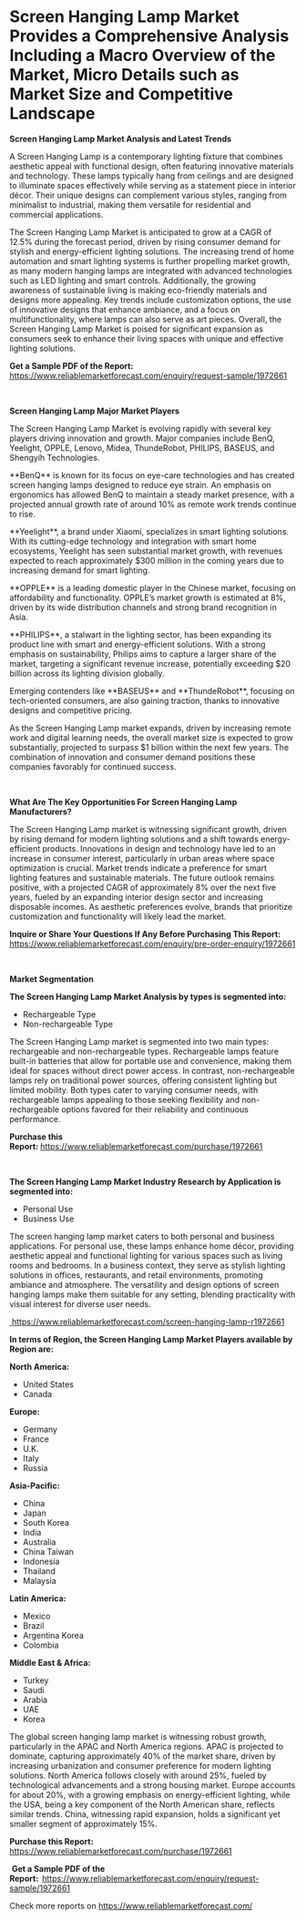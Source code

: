 <p><h1>Screen Hanging Lamp Market Provides a Comprehensive Analysis Including a Macro Overview of the Market, Micro Details such as Market Size and Competitive Landscape</h1></p><p><strong>Screen Hanging Lamp Market Analysis and Latest Trends</strong></p>
<p><p>A Screen Hanging Lamp is a contemporary lighting fixture that combines aesthetic appeal with functional design, often featuring innovative materials and technology. These lamps typically hang from ceilings and are designed to illuminate spaces effectively while serving as a statement piece in interior décor. Their unique designs can complement various styles, ranging from minimalist to industrial, making them versatile for residential and commercial applications.</p><p>The Screen Hanging Lamp Market is anticipated to grow at a CAGR of 12.5% during the forecast period, driven by rising consumer demand for stylish and energy-efficient lighting solutions. The increasing trend of home automation and smart lighting systems is further propelling market growth, as many modern hanging lamps are integrated with advanced technologies such as LED lighting and smart controls. Additionally, the growing awareness of sustainable living is making eco-friendly materials and designs more appealing. Key trends include customization options, the use of innovative designs that enhance ambiance, and a focus on multifunctionality, where lamps can also serve as art pieces. Overall, the Screen Hanging Lamp Market is poised for significant expansion as consumers seek to enhance their living spaces with unique and effective lighting solutions.</p></p>
<p><strong>Get a Sample PDF of the Report:&nbsp;</strong> <a href="https://www.reliablemarketforecast.com/enquiry/request-sample/1972661?utm_campaign=3511&utm_medium=2&utm_source=Github&utm_content=ia&utm_term=05042025&utm_id=screen-hanging-lamp">https://www.reliablemarketforecast.com/enquiry/request-sample/1972661</a></p>
<p>&nbsp;</p>
<p><strong>Screen Hanging Lamp Major Market Players</strong></p>
<p><p>The Screen Hanging Lamp Market is evolving rapidly with several key players driving innovation and growth. Major companies include BenQ, Yeelight, OPPLE, Lenovo, Midea, ThundeRobot, PHILIPS, BASEUS, and Shengyih Technologies.</p><p>**BenQ** is known for its focus on eye-care technologies and has created screen hanging lamps designed to reduce eye strain. An emphasis on ergonomics has allowed BenQ to maintain a steady market presence, with a projected annual growth rate of around 10% as remote work trends continue to rise.</p><p>**Yeelight**, a brand under Xiaomi, specializes in smart lighting solutions. With its cutting-edge technology and integration with smart home ecosystems, Yeelight has seen substantial market growth, with revenues expected to reach approximately $300 million in the coming years due to increasing demand for smart lighting.</p><p>**OPPLE** is a leading domestic player in the Chinese market, focusing on affordability and functionality. OPPLE’s market growth is estimated at 8%, driven by its wide distribution channels and strong brand recognition in Asia.</p><p>**PHILIPS**, a stalwart in the lighting sector, has been expanding its product line with smart and energy-efficient solutions. With a strong emphasis on sustainability, Philips aims to capture a larger share of the market, targeting a significant revenue increase, potentially exceeding $20 billion across its lighting division globally.</p><p>Emerging contenders like **BASEUS** and **ThundeRobot**, focusing on tech-oriented consumers, are also gaining traction, thanks to innovative designs and competitive pricing.</p><p>As the Screen Hanging Lamp market expands, driven by increasing remote work and digital learning needs, the overall market size is expected to grow substantially, projected to surpass $1 billion within the next few years. The combination of innovation and consumer demand positions these companies favorably for continued success.</p></p>
<p>&nbsp;</p>
<p><strong>What Are The Key Opportunities For Screen Hanging Lamp Manufacturers?</strong></p>
<p><p>The Screen Hanging Lamp market is witnessing significant growth, driven by rising demand for modern lighting solutions and a shift towards energy-efficient products. Innovations in design and technology have led to an increase in consumer interest, particularly in urban areas where space optimization is crucial. Market trends indicate a preference for smart lighting features and sustainable materials. The future outlook remains positive, with a projected CAGR of approximately 8% over the next five years, fueled by an expanding interior design sector and increasing disposable incomes. As aesthetic preferences evolve, brands that prioritize customization and functionality will likely lead the market.</p></p>
<p><strong>Inquire or Share Your Questions If Any Before Purchasing This Report:</strong> <a href="https://www.reliablemarketforecast.com/enquiry/pre-order-enquiry/1972661?utm_campaign=3511&utm_medium=2&utm_source=Github&utm_content=ia&utm_term=05042025&utm_id=screen-hanging-lamp">https://www.reliablemarketforecast.com/enquiry/pre-order-enquiry/1972661</a></p>
<p>&nbsp;</p>
<p><strong>Market Segmentation</strong></p>
<p><strong>The Screen Hanging Lamp Market Analysis by types is segmented into:</strong></p>
<p><ul><li>Rechargeable Type</li><li>Non-rechargeable Type</li></ul></p>
<p><p>The Screen Hanging Lamp market is segmented into two main types: rechargeable and non-rechargeable types. Rechargeable lamps feature built-in batteries that allow for portable use and convenience, making them ideal for spaces without direct power access. In contrast, non-rechargeable lamps rely on traditional power sources, offering consistent lighting but limited mobility. Both types cater to varying consumer needs, with rechargeable lamps appealing to those seeking flexibility and non-rechargeable options favored for their reliability and continuous performance.</p></p>
<p><strong>Purchase this Report:&nbsp;</strong><a href="https://www.reliablemarketforecast.com/purchase/1972661?utm_campaign=3511&utm_medium=2&utm_source=Github&utm_content=ia&utm_term=05042025&utm_id=screen-hanging-lamp">https://www.reliablemarketforecast.com/purchase/1972661</a></p>
<p>&nbsp;</p>
<p><strong>The Screen Hanging Lamp Market Industry Research by Application is segmented into:</strong></p>
<p><ul><li>Personal Use</li><li>Business Use</li></ul></p>
<p><p>The screen hanging lamp market caters to both personal and business applications. For personal use, these lamps enhance home décor, providing aesthetic appeal and functional lighting for various spaces such as living rooms and bedrooms. In a business context, they serve as stylish lighting solutions in offices, restaurants, and retail environments, promoting ambiance and atmosphere. The versatility and design options of screen hanging lamps make them suitable for any setting, blending practicality with visual interest for diverse user needs.</p></p>
<p><a href="https://www.reliablemarketforecast.com/screen-hanging-lamp-r1972661?utm_campaign=3511&utm_medium=2&utm_source=Github&utm_content=ia&utm_term=05042025&utm_id=screen-hanging-lamp">&nbsp;https://www.reliablemarketforecast.com/screen-hanging-lamp-r1972661</a></p>
<p><strong>In terms of Region, the Screen Hanging Lamp Market Players available by Region are:</strong></p>
<p>
    <p> <strong> North America: </strong>
        <ul>
            <li>United States</li>
            <li>Canada</li>
        </ul>
        </p> 
    <p> <strong> Europe: </strong>
        <ul>
            <li>Germany</li>
            <li>France</li>
            <li>U.K.</li>
            <li>Italy</li>
            <li>Russia</li>
        </ul>
        </p> 
    <p> <strong> Asia-Pacific: </strong>
        <ul>
            <li>China</li>
            <li>Japan</li>
            <li>South Korea</li>
            <li>India</li>
            <li>Australia</li>
            <li>China Taiwan</li>
            <li>Indonesia</li>
            <li>Thailand</li>
            <li>Malaysia</li>
        </ul>
        </p> 
    <p> <strong> Latin America: </strong>
        <ul>
            <li>Mexico</li>
            <li>Brazil</li>
            <li>Argentina Korea</li>
            <li>Colombia</li>
        </ul>
        </p> 
    <p> <strong> Middle East & Africa: </strong>
        <ul>
            <li>Turkey</li>
            <li>Saudi</li>
            <li>Arabia</li>
            <li>UAE</li>
            <li>Korea</li>
        </ul>
    </p>
    </p>
<p><p>The global screen hanging lamp market is witnessing robust growth, particularly in the APAC and North America regions. APAC is projected to dominate, capturing approximately 40% of the market share, driven by increasing urbanization and consumer preference for modern lighting solutions. North America follows closely with around 25%, fueled by technological advancements and a strong housing market. Europe accounts for about 20%, with a growing emphasis on energy-efficient lighting, while the USA, being a key component of the North American share, reflects similar trends. China, witnessing rapid expansion, holds a significant yet smaller segment of approximately 15%.</p></p>
<p><strong>Purchase this Report: </strong><a href="https://www.reliablemarketforecast.com/purchase/1972661?utm_campaign=3511&utm_medium=2&utm_source=Github&utm_content=ia&utm_term=05042025&utm_id=screen-hanging-lamp">https://www.reliablemarketforecast.com/purchase/1972661</a></p>
<p>&nbsp;<strong>Get a Sample PDF of the Report:&nbsp;&nbsp;</strong><a href="https://www.reliablemarketforecast.com/enquiry/request-sample/1972661?utm_campaign=3511&utm_medium=2&utm_source=Github&utm_content=ia&utm_term=05042025&utm_id=screen-hanging-lamp">https://www.reliablemarketforecast.com/enquiry/request-sample/1972661</a></p>
<p><strong></strong></p>
<p>Check more reports on <a href="https://www.reliablemarketforecast.com/?utm_campaign=3511&utm_medium=2&utm_source=Github&utm_content=ia&utm_term=05042025&utm_id=screen-hanging-lamp">https://www.reliablemarketforecast.com/</a></p>